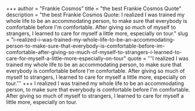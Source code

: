 +++
author = "Frankie Cosmos"
title = "the best Frankie Cosmos Quote"
description = "the best Frankie Cosmos Quote: I realized I was trained my whole life to be an accommodating person, to make sure that everybody is comfortable before I'm comfortable. After giving so much of myself to strangers, I learned to care for myself a little more, especially on tour."
slug = "i-realized-i-was-trained-my-whole-life-to-be-an-accommodating-person-to-make-sure-that-everybody-is-comfortable-before-im-comfortable-after-giving-so-much-of-myself-to-strangers-i-learned-to-care-for-myself-a-little-more-especially-on-tour"
quote = '''I realized I was trained my whole life to be an accommodating person, to make sure that everybody is comfortable before I'm comfortable. After giving so much of myself to strangers, I learned to care for myself a little more, especially on tour.'''
+++
I realized I was trained my whole life to be an accommodating person, to make sure that everybody is comfortable before I'm comfortable. After giving so much of myself to strangers, I learned to care for myself a little more, especially on tour.
